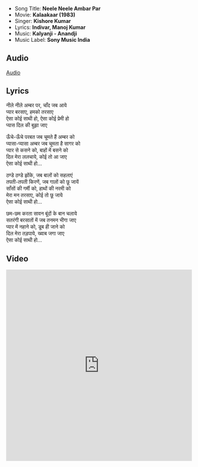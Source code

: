- Song Title: **Neele Neele Ambar Par**
- Movie: **Kalaakaar (1983)**
- Singer: **Kishore Kumar**
- Lyrics: **Indivar, Manoj Kumar**
- Music: **Kalyanji - Anandji**
- Music Label: **Sony Music India**

## Audio

[Audio](https://github.com/kg-0805/karaoke/blob/main/audio/Kishore%20Kumar/neele_neele_ambar_par.mp3?raw=true ':include :type=audio controls width=200%')

## Lyrics

नीले नीले अम्बर पर, चाँद जब आये<br>
प्यार बरसाए, हमको तरसाए<br>
ऐसा कोई साथी हो, ऐसा कोई प्रेमी हो<br>
प्यास दिल की बुझा जाए<br>

ऊँचे-ऊँचे परबत जब चूमते हैं अम्बर को<br>
प्यासा-प्यासा अम्बर जब चूमता है सागर को<br>
प्यार से कसने को, बाहों में बसने को<br>
दिल मेरा ललचाये, कोई तो आ जाए<br>
ऐसा कोई साथी हो...<br>

ठण्डे ठण्डे झोंके, जब बालों को सहलाएं<br>
तपती-तपती किरणें, जब गालों को छू जायें<br>
साँसों की गर्मी को, हाथों की नरमी को<br>
मेरा मन तरसाए, कोई तो छू जाये<br>
ऐसा कोई साथी हो...<br>

छम-छम करता सावन बूंदों के बान चलाये<br>
सतरंगी बरसातों में जब तनमन भीगा जाए<br>
प्यार में नहाने को, डूब ही जाने को<br>
दिल मेरा तड़पाये, ख्वाब जगा जाए<br>
ऐसा कोई साथी हो...<br>



## Video

<iframe width=100% height="520" src="https://www.youtube.com/embed/PRx_o6aUp4E" title="YouTube video player" frameborder="0" allow="accelerometer; autoplay; clipboard-write; encrypted-media; gyroscope; picture-in-picture" allowfullscreen></iframe>
